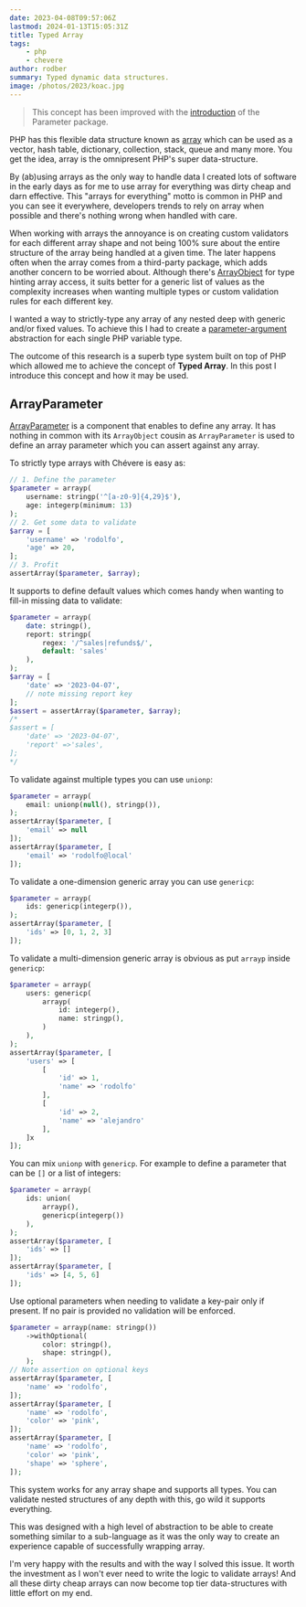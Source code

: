 ```yaml
---
date: 2023-04-08T09:57:06Z
lastmod: 2024-01-13T15:05:31Z
title: Typed Array
tags:
    - php
    - chevere
author: rodber
summary: Typed dynamic data structures.
image: /photos/2023/koac.jpg
---
```


> This concept has been improved with the [introduction](../2024/2024-01-10-parameter.md) of the Parameter package.

PHP has this flexible data structure known as [array](https://www.php.net/manual/en/language.types.array.php) which can be used as a vector, hash table, dictionary, collection, stack, queue and many more. You get the idea, array is the omnipresent PHP's super data-structure.

By (ab)using arrays as the only way to handle data I created lots of software in the early days as for me to use array for everything was dirty cheap and darn effective. This "arrays for everything" motto is common in PHP and you can see it everywhere, developers trends to rely on array when possible and there's nothing wrong when handled with care.

When working with arrays the annoyance is on creating custom validators for each different array shape and not being 100% sure about the entire structure of the array being handled at a given time. The later happens often when the array comes from a third-party package, which adds another concern to be worried about. Although there's [ArrayObject](https://www.php.net/manual/es/class.arrayobject.php) for type hinting array access, it suits better for a generic list of values as the complexity increases when wanting multiple types or custom validation rules for each different key.

I wanted a way to strictly-type any array of any nested deep with generic and/or fixed values. To achieve this I had to create a [parameter-argument](https://chevere.org/packages/parameter) abstraction for each single PHP variable type.

The outcome of this research is a superb type system built on top of PHP which allowed me to achieve the concept of **Typed Array**. In this post I introduce this concept and how it may be used.

## ArrayParameter

[ArrayParameter](https://chevere.org/packages/parameter#array) is a component that enables to define any array. It has nothing in common with its `ArrayObject` cousin as `ArrayParameter` is used to define an array parameter which you can assert against any array.

To strictly type arrays with Chévere is easy as:

```php
// 1. Define the parameter
$parameter = arrayp(
    username: stringp('^[a-z0-9]{4,29}$'),
    age: integerp(minimum: 13)
);
// 2. Get some data to validate
$array = [
    'username' => 'rodolfo',
    'age' => 20,
];
// 3. Profit
assertArray($parameter, $array);
```

It supports to define default values which comes handy when wanting to fill-in missing data to validate:

```php
$parameter = arrayp(
    date: stringp(),
    report: stringp(
        regex: '/^sales|refunds$/',
        default: 'sales'
    ),
);
$array = [
    'date' => '2023-04-07',
    // note missing report key
];
$assert = assertArray($parameter, $array);
/*
$assert = [
    'date' => '2023-04-07',
    'report' =>'sales',
];
*/
```

To validate against multiple types you can use `unionp`:

```php
$parameter = arrayp(
    email: unionp(null(), stringp()),
);
assertArray($parameter, [
    'email' => null
]);
assertArray($parameter, [
    'email' => 'rodolfo@local'
]);
```

To validate a one-dimension generic array you can use `genericp`:

```php
$parameter = arrayp(
    ids: genericp(integerp()),
);
assertArray($parameter, [
    'ids' => [0, 1, 2, 3]
]);
```

To validate a multi-dimension generic array is obvious as put `arrayp` inside `genericp`:

```php
$parameter = arrayp(
    users: genericp(
        arrayp(
            id: integerp(),
            name: stringp(),
        )
    ),
);
assertArray($parameter, [
    'users' => [
        [
            'id' => 1,
            'name' => 'rodolfo'
        ],
        [
            'id' => 2,
            'name' => 'alejandro'
        ],
    ]x
]);
```

You can mix `unionp` with `genericp`. For example to define a parameter that can be `[]` or a list of integers:

```php
$parameter = arrayp(
    ids: union(
        arrayp(),
        genericp(integerp())
    ),
);
assertArray($parameter, [
    'ids' => []
]);
assertArray($parameter, [
    'ids' => [4, 5, 6]
]);
```

Use optional parameters when needing to validate a key-pair only if present. If no pair is provided no validation will be enforced.

```php
$parameter = arrayp(name: stringp())
    ->withOptional(
        color: stringp(),
        shape: stringp(),
    );
// Note assertion on optional keys
assertArray($parameter, [
    'name' => 'rodolfo',
]);
assertArray($parameter, [
    'name' => 'rodolfo',
    'color' => 'pink',
]);
assertArray($parameter, [
    'name' => 'rodolfo',
    'color' => 'pink',
    'shape' => 'sphere',
]);
```

This system works for any array shape and supports all types. You can validate nested structures of any depth with this, go wild it supports everything.

This was designed with a high level of abstraction to be able to create something similar to a sub-language as it was the only way to create an experience capable of successfully wrapping array.

I'm very happy with the results and with the way I solved this issue. It worth the investment as I won't ever need to write the logic to validate arrays! And all these dirty cheap arrays can now become top tier data-structures with little effort on my end.
